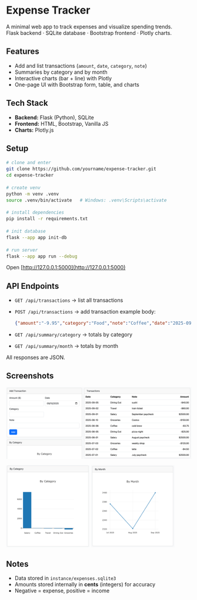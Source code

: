 # Expense Tracker

A minimal web app to track expenses and visualize spending trends.  
Flask backend · SQLite database · Bootstrap frontend · Plotly charts.

## Features
- Add and list transactions (`amount`, `date`, `category`, `note`)
- Summaries by category and by month
- Interactive charts (bar + line) with Plotly
- One-page UI with Bootstrap form, table, and charts

## Tech Stack
- **Backend:** Flask (Python), SQLite  
- **Frontend:** HTML, Bootstrap, Vanilla JS  
- **Charts:** Plotly.js  

## Setup

```bash
# clone and enter
git clone https://github.com/yourname/expense-tracker.git
cd expense-tracker

# create venv
python -m venv .venv
source .venv/bin/activate   # Windows: .venv\Scripts\activate

# install dependencies
pip install -r requirements.txt

# init database
flask --app app init-db

# run server
flask --app app run --debug
````

Open [http://127.0.0.1:5000](http://127.0.0.1:5000)

## API Endpoints

* `GET /api/transactions` → list all transactions
* `POST /api/transactions` → add transaction
  example body:

  ```json
  {"amount":"-9.95","category":"Food","note":"Coffee","date":"2025-09-13"}
  ```
* `GET /api/summary/category` → totals by category
* `GET /api/summary/month` → totals by month

All responses are JSON.

## Screenshots

![form+table](docs/form+table.png)
<p float="left">
  <img src="docs/CategoryChart.png" alt="Cat" width="45%" />
  <img src="docs/MonthChart.png" alt="Month" width="45%" />
</p>

## Notes

* Data stored in `instance/expenses.sqlite3`
* Amounts stored internally in **cents** (integers) for accuracy
* Negative = expense, positive = income
